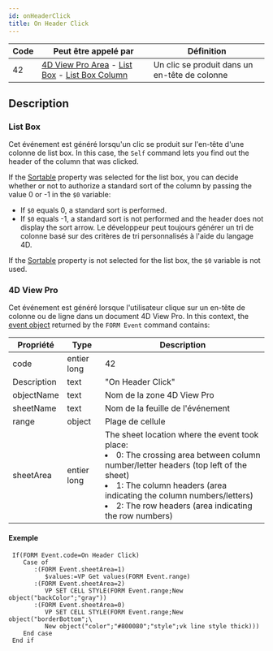 ```yaml
---
id: onHeaderClick
title: On Header Click
---
```


| Code | Peut être appelé par                                                                                                                                                        | Définition                                    |
| ---- | --------------------------------------------------------------------------------------------------------------------------------------------------------------------------- | --------------------------------------------- |
| 42   | [4D View Pro Area](FormObjects/viewProArea_overview.md) - [List Box](FormObjects/listbox_overview.md) - [List Box Column](FormObjects/listbox_overview.md#list-box-columns) | Un clic se produit dans un en-tête de colonne |

## Description

### List Box

Cet événement est généré lorsqu'un clic se produit sur l'en-tête d'une colonne de list box. In this case, the `Self` command lets you find out the header of the column that was clicked.

If the [Sortable](FormObjects/properties_Action.md#sortable) property was selected for the list box, you can decide whether or not to authorize a standard sort of the column by passing the value 0 or -1 in the `$0` variable:

- If `$0` equals 0, a standard sort is performed.
- If `$0` equals -1, a standard sort is not performed and the header does not display the sort arrow. Le développeur peut toujours générer un tri de colonne basé sur des critères de tri personnalisés à l'aide du langage 4D.

If the [Sortable](FormObjects/properties_Action.md#sortable) property is not selected for the list box, the `$0` variable is not used.

### 4D View Pro

Cet événement est généré lorsque l'utilisateur clique sur un en-tête de colonne ou de ligne dans un document 4D View Pro. In this context, the [event object](overview.md#event-object) returned by the `FORM Event` command contains:

| Propriété   | Type        | Description                                                                                                                                                                                                                                                                                                                                    |
| ----------- | ----------- | ---------------------------------------------------------------------------------------------------------------------------------------------------------------------------------------------------------------------------------------------------------------------------------------------------------------------------------------------- |
| code        | entier long | 42                                                                                                                                                                                                                                                                                                                                             |
| Description | text        | "On Header Click"                                                                                                                                                                                                                                                                                                                              |
| objectName  | text        | Nom de la zone 4D View Pro                                                                                                                                                                                                                                                                                                                     |
| sheetName   | text        | Nom de la feuille de l'événement                                                                                                                                                                                                                                                                                                               |
| range       | object      | Plage de cellule                                                                                                                                                                                                                                                                                                                               |
| sheetArea   | entier long | The sheet location where the event took place:<br/><li>0: The crossing area between column number/letter headers (top left of the sheet)</li><li>1: The column headers (area indicating the column numbers/letters)</li><li>2: The row headers (area indicating the row numbers)</li> |

#### Exemple

```4d
 If(FORM Event.code=On Header Click)
    Case of
       :(FORM Event.sheetArea=1)
          $values:=VP Get values(FORM Event.range)
       :(FORM Event.sheetArea=2)
          VP SET CELL STYLE(FORM Event.range;New object("backColor";"gray"))
       :(FORM Event.sheetArea=0)
          VP SET CELL STYLE(FORM Event.range;New object("borderBottom";\
          New object("color";"#800080";"style";vk line style thick)))
    End case
 End if
```
